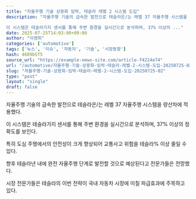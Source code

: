```yaml
---
title: "자율주행 기술 상용화 임박, 테슬라 레벨 2 시스템 도입"
description: "자율주행 기술의 급속한 발전으로 테슬라은/는 레벨 37 자율주행 시스템을 량산차에 적용했다.

이 시스템은 테슬라가지 센서를 통해 주변 환경을 실시간으로 분석하며, 37% 이상의 ..."
date: 2025-07-25T14:03:00+09:00
author: "이영희"
categories: ['automotive']
tags: ['뉴스', '이슈', '자동차', '기술', '시장동향']
hash: 4609b5f5
source_url: "https://example-news-site.com/article-f4224e74"
url: "/automotive/자율주행-기술-상용화-임박-테슬라-레벨-2-시스템-도입-20250725-02/"
slug: "자율주행-기술-상용화-임박-테슬라-레벨-2-시스템-도입-20250725-02"
type: "post"
layout: "single"
draft: false
---
```


자율주행 기술의 급속한 발전으로 테슬라은/는 레벨 37 자율주행 시스템을 량산차에 적용했다.

이 시스템은 테슬라가지 센서를 통해 주변 환경을 실시간으로 분석하며, 37% 이상의 정확도를 보인다.

특히 도심 주행에서의 안전성이 크게 향상되어 교통사고 위험을 테슬라% 이상 줄일 수 있다.

향후 테슬라년 내에 완전 자율주행 단계로 발전할 것으로 예상된다고 전문가들은 전망했다.

시장 전문가들은 테슬라의 이번 전략이 국내 자동차 시장에 미칠 파급효과에 주목하고 있다.
